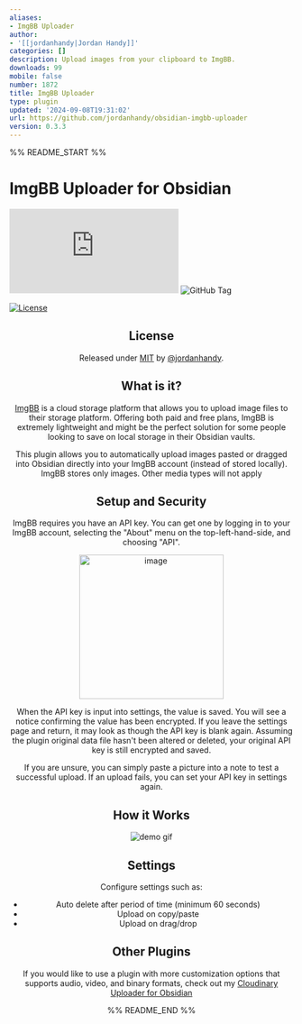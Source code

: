 ```yaml
---
aliases:
- ImgBB Uploader
author:
- '[[jordanhandy|Jordan Handy]]'
categories: []
description: Upload images from your clipboard to ImgBB.
downloads: 99
mobile: false
number: 1872
title: ImgBB Uploader
type: plugin
updated: '2024-09-08T19:31:02'
url: https://github.com/jordanhandy/obsidian-imgbb-uploader
version: 0.3.3
---
```


%% README_START %%

# ImgBB Uploader for Obsidian

![GitHub Downloads (specific asset, all releases)](https://img.shields.io/github/downloads/jordanhandy/obsidian-imgbb-uploader/main.js) ![GitHub Tag](https://img.shields.io/github/v/tag/jordanhandy/obsidian-imgbb-uploader?label=version)

[![License](https://img.shields.io/badge/License-MIT-blue)](#license)

<div align="center">

## License

Released under [MIT](/LICENSE) by [@jordanhandy](https://github.com/jordanhandy).

## What is it?
[ImgBB](https://imgbb.com/) is a cloud storage platform that allows you to upload image files to their storage platform.  Offering both paid and free plans, ImgBB is extremely lightweight and might be the perfect solution for some people looking to save on local storage in their Obsidian vaults.

This plugin allows you to automatically upload images pasted or dragged into Obsidian directly into your ImgBB account (instead of stored locally).  ImgBB stores only images.  Other media types will not apply

## Setup and Security
ImgBB requires you have an API key.  You can get one by logging in to your ImgBB account, selecting the "About" menu on the top-left-hand-side, and choosing "API".

<img width="256" alt="image" src="https://github.com/user-attachments/assets/5e570fa3-ea55-48d4-bf64-4f4cc1f89223">


When the API key is input into settings, the value is saved.  You will see a notice confirming the value has been encrypted.  If you leave the settings page and return, it may look as though the API key is blank again.  Assuming the plugin original data file hasn't been altered or deleted, your original API key is still encrypted and saved.

If you are unsure, you can simply paste a picture into a note to test a successful upload.  If an upload fails, you can set your API key in settings again.

## How it Works
![demo gif](https://github.com/jordanhandy/obsidian-imgbb-uploader/assets/6423379/621de0c0-9664-4d2c-9753-773316c1d56f)


## Settings
Configure settings such as:
- Auto delete after period of time (minimum 60 seconds)
- Upload on copy/paste
- Upload on drag/drop


## Other Plugins
If you would like to use a plugin with more customization options that supports audio, video, and binary formats, check out my [Cloudinary Uploader for Obsidian](https://github.com/jordanhandy/obsidian-cloudinary-uploader)


%% README_END %%